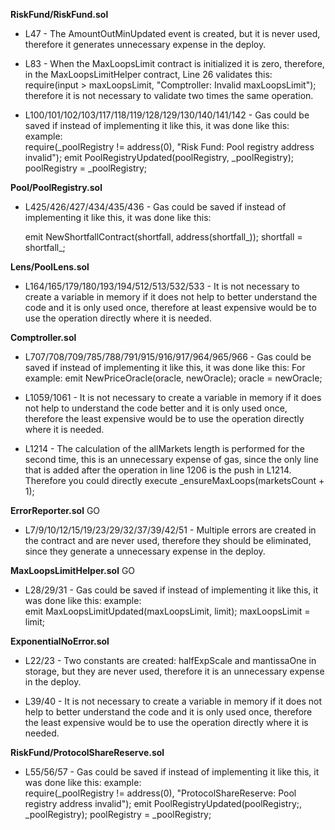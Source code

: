 **RiskFund/RiskFund.sol**
- L47 - The AmountOutMinUpdated event is created, but it is never used, therefore it generates unnecessary expense in the deploy.

- L83 - When the MaxLoopsLimit contract is initialized it is zero, therefore, in the MaxLoopsLimitHelper contract,
Line 26 validates this: require(input > maxLoopsLimit, "Comptroller: Invalid maxLoopsLimit"); therefore it is not necessary to validate two
times the same operation.

- L100/101/102/103/117/118/119/128/129/130/140/141/142 - Gas could be saved if instead of implementing it like this, it was done like this:
example:	
	require(_poolRegistry != address(0), "Risk Fund: Pool registry address invalid");
        emit PoolRegistryUpdated(poolRegistry, _poolRegistry);
	poolRegistry = _poolRegistry;


**Pool/PoolRegistry.sol**
- L425/426/427/434/435/436 - Gas could be saved if instead of implementing it like this, it was done like this:

	emit NewShortfallContract(shortfall, address(shortfall_));
	shortfall = shortfall_;
        

**Lens/PoolLens.sol**
- L164/165/179/180/193/194/512/513/532/533 - It is not necessary to create a variable in memory if it does not help to better understand the code and it is only used once, therefore at least expensive would be to use the operation directly where it is needed.


**Comptroller.sol**
- L707/708/709/785/788/791/915/916/917/964/965/966 - Gas could be saved if instead of implementing it like this, it was done like this:
For example:
	emit NewPriceOracle(oracle, newOracle);
	oracle = newOracle;

- L1059/1061 - It is not necessary to create a variable in memory if it does not help to understand the code better and it is only used once, therefore the least expensive would be to use the operation directly where it is needed.

- L1214 - The calculation of the allMarkets length is performed for the second time, this is an unnecessary expense of gas, since the only line that is added after the operation in line 1206 is the push in L1214. Therefore you could directly execute _ensureMaxLoops(marketsCount + 1);


**ErrorReporter.sol**
GO
- L7/9/10/12/15/19/23/29/32/37/39/42/51 - Multiple errors are created in the contract and are never used, therefore they should be eliminated, since they generate a unnecessary expense in the deploy.


**MaxLoopsLimitHelper.sol**
GO
- L28/29/31 - Gas could be saved if instead of implementing it like this, it was done like this:
example:	
	emit MaxLoopsLimitUpdated(maxLoopsLimit, limit);
	maxLoopsLimit = limit;


**ExponentialNoError.sol**
- L22/23 - Two constants are created: halfExpScale and mantissaOne in storage, but they are never used, therefore it is an unnecessary expense in the deploy.

- L39/40 - It is not necessary to create a variable in memory if it does not help to better understand the code and it is only used once, therefore the least expensive would be to use the operation directly where it is needed.


**RiskFund/ProtocolShareReserve.sol**
- L55/56/57 - Gas could be saved if instead of implementing it like this, it was done like this:
example:	
	require(_poolRegistry != address(0), "ProtocolShareReserve: Pool registry address invalid");
	emit PoolRegistryUpdated(poolRegistry;, _poolRegistry);
        poolRegistry = _poolRegistry;
